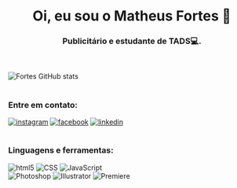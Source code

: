 <h1 align="center">Oi, eu sou o Matheus Fortes 👋</h1>
<h3 align="center">Publicitário e estudante de TADS💻.</h3>

<br>

![Fortes GitHub stats](https://github-readme-stats.vercel.app/api?username=seufortes&show_icons=true&theme=tokyonight)
#
<h3><b>Entre em contato:</b></h3> 

[![instagram](https://img.shields.io/badge/Instagram-E4405F?style=for-the-badge&logo=instagram&logoColor=white)](https://www.instagram.com/seufortes/) [![facebook](https://img.shields.io/badge/Facebook-1877F2?style=for-the-badge&logo=facebook&logoColor=white)](https://www.facebook.com/matheus.fortes.16/) [![linkedin](https://img.shields.io/badge/LinkedIn-0077B5?style=for-the-badge&logo=linkedin&logoColor=white)](https://www.facebook.com/matheus.fortes.16/)
#
<h3><b>Linguagens e ferramentas:</b></h3> 
<div style="display: inline_block">
    <img align="center "alt="html5" src="https://img.shields.io/badge/HTML5-E34F26?style=for-the-badge&logo=html5&logoColor=white"> <img align="center "alt="CSS" src="https://img.shields.io/badge/CSS-239120?&style=for-the-badge&logo=css3&logoColor=white"> <img align="center "alt="JavaScript" src="https://img.shields.io/badge/JavaScript-F7DF1E?style=for-the-badge&logo=javascript&logoColor=black">
</div>
<div style="display: inline_block">
    <img align="center "alt="Photoshop" src="https://aleen42.github.io/badges/src/photoshop.svg"> <img align="center "alt="Illustrator" src="https://aleen42.github.io/badges/src/illustrator.svg"> <img align="center "alt="Premiere" src="https://aleen42.github.io/badges/src/premiere.svg">
</div>
